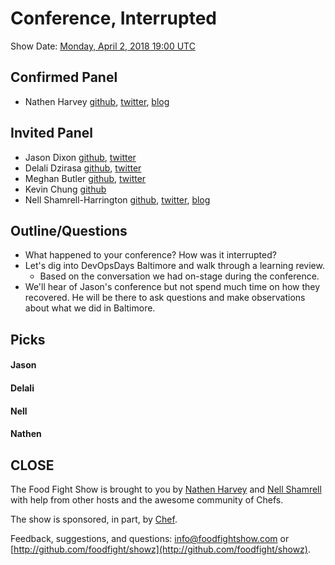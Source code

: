 # Conference, Interrupted

Show Date:  [Monday, April 2, 2018 19:00 UTC](http://everytimezone.com/#2018-4-2,420,cn3)


Confirmed Panel<a name="panel"></a>
-----

* Nathen Harvey [github](http://github.com/nathenharvey), [twitter](http://twitter.com/nathenharvey), [blog](http://nathenharvey.com)

Invited Panel<a name="panel"></a>
-----
* Jason Dixon [github](https://github.com/obfuscurity), [twitter](https://twitter.com/obfuscurity)
* Delali Dzirasa [github](https://github.com/deld), [twitter](https://twitter.com/delalidzirasa)
* Meghan Butler [github](https://github.com/megbutler), [twitter](https://twitter.com/_mcbee13)
* Kevin Chung [github](https://github.com/KRS-One)
* Nell Shamrell-Harrington [github](https://github.com/nellshamrell), [twitter](https://twitter.com/nellshamrell), [blog](http://nellshamrell.com/)


Outline/Questions
-----------------

* What happened to your conference?  How was it interrupted?
* Let's dig into DevOpsDays Baltimore and walk through a learning review.
  * Based on the conversation we had on-stage during the conference.
* We'll hear of Jason's conference but not spend much time on how they recovered.  He will be there to ask questions and make observations about what we did in Baltimore.

Picks<a name="picks"></a>
-----

#### Jason

#### Delali

#### Nell

#### Nathen


CLOSE
-----

The Food Fight Show is brought to you by [Nathen Harvey](https://twitter.com/nathenharvey) and [Nell Shamrell](https://twitter.com/nellshamrell) with help from other hosts and the awesome community of Chefs.

The show is sponsored, in part, by [Chef](http://www.chef.io).

Feedback, suggestions, and questions:  [info@foodfightshow.com](mailto:info@foodfightshow.com) or  [http://github.com/foodfight/showz](http://github.com/foodfight/showz).
